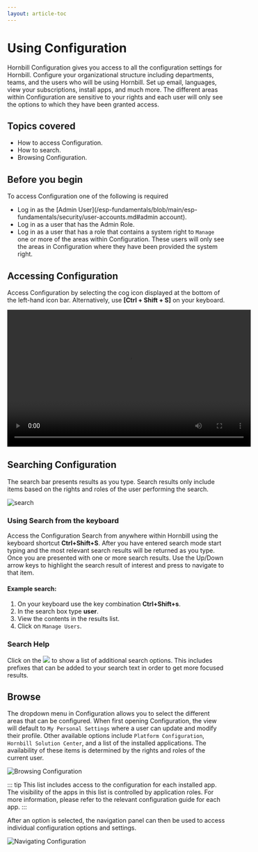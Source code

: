 ```yaml
---
layout: article-toc
---
```

# Using Configuration
Hornbill Configuration gives you access to all the configuration settings for Hornbill. Configure your organizational structure including departments, teams, and the users who will be using Hornbill.  Set up email, languages, view your subscriptions, install apps, and much more. The different areas within Configuration are sensitive to your rights and each user will only see the options to which they have been granted access.

## Topics covered
* How to access Configuration.
* How to search.
* Browsing Configuration.

## Before you begin
To access Configuration one of the following is required
* Log in as the [Admin User](/esp-fundamentals/blob/main/esp-fundamentals/security/user-accounts.md#admin account).
* Log in as a user that has the Admin Role.
* Log in as a user that has a role that contains a system right to `Manage` one or more of the areas within Configuration. These users will only see the areas in Configuration where they have been provided the system right.

## Accessing Configuration
Access Configuration by selecting the cog icon displayed at the bottom of the left-hand icon bar. Alternatively, use **[Ctrl + Shift + S]** on your keyboard.

<video width="560" height="315" controls>
  <source src="https://wiki.hornbill.com/images/5/58/Configuration.mp4" type="video/mp4">
  Video not supported in your browser
</video>

## Searching Configuration
The search bar presents results as you type. Search results only include items based on the rights and roles of the user performing the search.

![search](/_books/esp-config/images/search-config.png)

### Using Search from the keyboard
Access the Configuration Search from anywhere within Hornbill using the keyboard shortcut **Ctrl+Shift+S**. After you have entered search mode start typing and the most relevant search results will be returned as you type. Once you are presented with one or more search results. Use the Up/Down arrow keys to highlight the search result of interest and press <return> to navigate to that item.

#### Example search:
1. On your keyboard use the key combination **Ctrl+Shift+s**.
1. In the search box type **user**.
1. View the contents in the results list.
1. Click on `Manage Users`.

### Search Help
Click on the <img src="/_books/esp-config/images/search-help.png"> to show a list of additional search options. This includes prefixes that can be added to your search text in order to get more focused results.

## Browse
The dropdown menu in Configuration allows you to select the different areas that can be configured. When first opening Configuration, the view will default to `My Personal Settings` where a user can update and modify their profile. Other available options include `Platform Configuration`, `Hornbill Solution Center`, and a list of the installed applications.  The availability of these items is determined by the rights and roles of the current user.

![Browsing Configuration](/_books/esp-config/images/browse-configuration.png)

::: tip
This list includes access to the configuration for each installed app. The visibility of the apps in this list is controlled by application roles. For more information, please refer to the relevant configuration guide for each app.
:::

After an option is selected, the navigation panel can then be used to access individual configuration options and settings.

![Navigating Configuration](/_books/esp-config/images/navigating-configuration.png)
